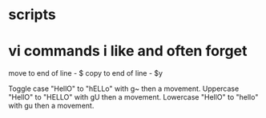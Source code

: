 # scripts

# vi commands i like and often forget

move to end of line - $
copy to end of line - $y

Toggle case "HellO" to "hELLo" with g~ then a movement.
Uppercase "HellO" to "HELLO" with gU then a movement.
Lowercase "HellO" to "hello" with gu then a movement.

